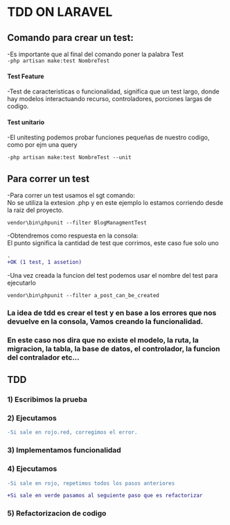# TDD ON LARAVEL

## Comando para crear un test:

-Es importante que al final del comando poner la palabra Test  
`-php artisan make:test NombreTest`

#### Test Feature

-Test de caracteristicas o funcionalidad, significa que un test largo, donde hay modelos interactuando
recurso, controladores, porciones largas de codigo.

#### Test unitario

-El unitesting podemos probar funciones pequeñas de nuestro codigo, como por ejm una query

`-php artisan make:test NombreTest --unit`

## Para correr un test

-Para correr un test usamos el sgt comando:  
No se utiliza la extesion .php y en este ejemplo lo estamos corriendo desde la raiz del proyecto.

`vendor\bin\phpunit --filter BlogManagmentTest`

-Obtendremos como respuesta en la consola:  
El punto significa la cantidad de test que corrimos, este caso fue solo uno

```diff
.
+OK (1 test, 1 assetion)
```

-Una vez creada la funcion del test podemos usar el nombre del test para ejecutarlo

`vendor\bin\phpunit --filter a_post_can_be_created`

### La idea de tdd es crear el test y en base a los errores que nos devuelve en la consola, Vamos creando la funcionalidad.

### En este caso nos dira que no existe el modelo, la ruta, la migracion, la tabla, la base de datos, el controlador, la funcion del contralador etc...

## TDD

### 1) Escribimos la prueba

### 2) Ejecutamos

```diff
-Si sale en rojo.red, corregimos el error.
```

### 3) Implementamos funcionalidad

### 4) Ejecutamos

```diff
-Si sale en rojo, repetimos todos los pasos anteriores

+Si sale en verde pasamos al seguiente paso que es refactorizar
```

### 5) Refactorizacion de codigo
